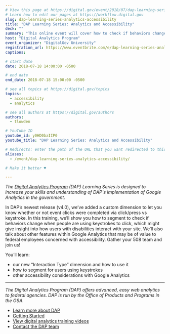 ```yaml
---
# View this page at https://digital.gov/event/2018/07/dap-learning-series-analytics-accessibility
# Learn how to edit our pages at https://workflow.digital.gov
slug: dap-learning-series-analytics-accessibility
title: "DAP Learning Series: Analytics and Accessibility"
deck: ""
summary: "This online event will cover how to check if behaviors change when people are using keystrokes to click, which might give insight into how users with disabilities interact with your site"
host: "Digital Analytics Program"
event_organizer: "DigitalGov University"
registration_url: https://www.eventbrite.com/e/dap-learning-series-analytics-and-accessibility-registration-42564426345
captions: 

# start date
date: 2018-07-18 14:00:00 -0500

# end date
end_date: 2018-07-18 15:00:00 -0500

# see all topics at https://digital.gov/topics
topics: 
  - accessibility
  - analytics

# see all authors at https://digital.gov/authors
authors: 
  - tlowden

# YouTube ID
youtube_id: y0HD0baIIP0
youtube_title: "DAP Learning Series: Analytics and Accessibility"

# Redirects: enter the path of the URL that you want redirected to this page
aliases: 
  - /event/dap-learning-series-analytics-accessibility/

# Make it better ♥

---
```


_The [Digital Analytics Program](https://www.digitalgov.gov/services/dap/) (DAP) Learning Series is designed to increase your skills and understanding of DAP's implementation of Google Analytics in the government._

In DAP’s newest release (v4.0), we’ve added a custom dimension to let you know whether or not event clicks were completed via click/press vs keystroke. In this training, we’ll show you how to segment to check if behaviors change when people are using keystrokes to click, which might give insight into how users with disabilities interact with your site. We’ll also talk about other features within Google Analytics that may be of value to federal employees concerned with accessibility. Gather your 508 team and join us!

You’ll learn:

- our new “Interaction Type” dimension and how to use it
- how to segment for users using keystrokes
- other accessibility considerations with Google Analytics

---

_The Digital Analytics Program (DAP) offers advanced, easy web analytics to federal agencies. DAP is run by the Office of Products and Programs in the GSA._

- [Learn more about DAP](https://www.digitalgov.gov/services/dap/)
- [Getting Started](https://github.com/digital-analytics-program/gov-wide-code)
- [View digital analytics training videos](https://www.youtube.com/playlist?list=PLd9b-GuOJ3nFwlyvLFUtmDpYFKezhot8P)
- [Contact the DAP team](mailto:dap@support.digitalgov.gov)
